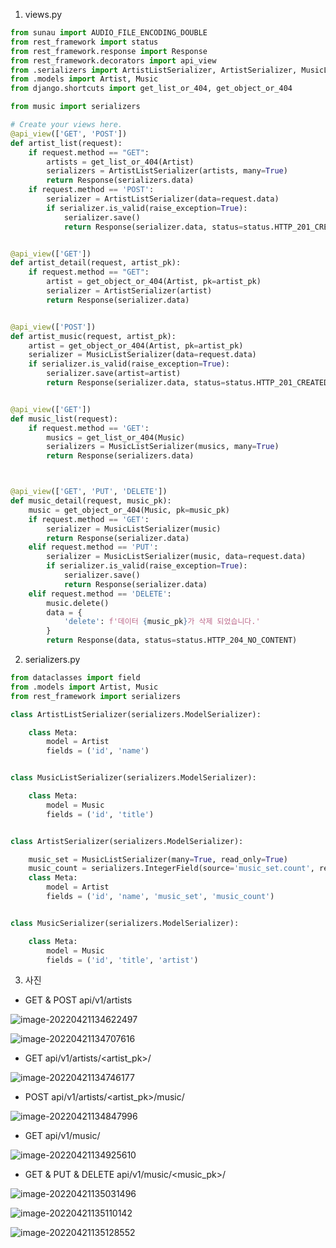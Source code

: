 1. views.py

```python
from sunau import AUDIO_FILE_ENCODING_DOUBLE
from rest_framework import status
from rest_framework.response import Response
from rest_framework.decorators import api_view
from .serializers import ArtistListSerializer, ArtistSerializer, MusicListSerializer
from .models import Artist, Music
from django.shortcuts import get_list_or_404, get_object_or_404

from music import serializers

# Create your views here.
@api_view(['GET', 'POST'])
def artist_list(request):
    if request.method == "GET":
        artists = get_list_or_404(Artist)
        serializers = ArtistListSerializer(artists, many=True)
        return Response(serializers.data)
    if request.method == 'POST':
        serializer = ArtistListSerializer(data=request.data)
        if serializer.is_valid(raise_exception=True):
            serializer.save()
            return Response(serializer.data, status=status.HTTP_201_CREATED)


@api_view(['GET'])
def artist_detail(request, artist_pk):
    if request.method == "GET":
        artist = get_object_or_404(Artist, pk=artist_pk)
        serializer = ArtistSerializer(artist)
        return Response(serializer.data)


@api_view(['POST'])
def artist_music(request, artist_pk):
    artist = get_object_or_404(Artist, pk=artist_pk)
    serializer = MusicListSerializer(data=request.data)
    if serializer.is_valid(raise_exception=True):
        serializer.save(artist=artist)
        return Response(serializer.data, status=status.HTTP_201_CREATED)


@api_view(['GET'])
def music_list(request):
    if request.method == 'GET':
        musics = get_list_or_404(Music)
        serializers = MusicListSerializer(musics, many=True)
        return Response(serializers.data)



@api_view(['GET', 'PUT', 'DELETE'])
def music_detail(request, music_pk):
    music = get_object_or_404(Music, pk=music_pk)
    if request.method == 'GET':
        serializer = MusicListSerializer(music)
        return Response(serializer.data)
    elif request.method == 'PUT':
        serializer = MusicListSerializer(music, data=request.data)
        if serializer.is_valid(raise_exception=True):
            serializer.save()
            return Response(serializer.data)
    elif request.method == 'DELETE':
        music.delete()
        data = {
            'delete': f'데이터 {music_pk}가 삭제 되었습니다.'
        }
        return Response(data, status=status.HTTP_204_NO_CONTENT)
```





2. serializers.py

```python
from dataclasses import field
from .models import Artist, Music
from rest_framework import serializers

class ArtistListSerializer(serializers.ModelSerializer):

    class Meta:
        model = Artist
        fields = ('id', 'name')


class MusicListSerializer(serializers.ModelSerializer):

    class Meta:
        model = Music
        fields = ('id', 'title')


class ArtistSerializer(serializers.ModelSerializer):

    music_set = MusicListSerializer(many=True, read_only=True)
    music_count = serializers.IntegerField(source='music_set.count', read_only=True)
    class Meta:
        model = Artist
        fields = ('id', 'name', 'music_set', 'music_count')


class MusicSerializer(serializers.ModelSerializer):

    class Meta:
        model = Music
        fields = ('id', 'title', 'artist')
```





3. 사진

- GET & POST api/v1/artists

![image-20220421134622497](workshop.assets/image-20220421134622497.png)

![image-20220421134707616](workshop.assets/image-20220421134707616.png)

- GET api/v1/artists/<artist_pk>/

![image-20220421134746177](workshop.assets/image-20220421134746177.png)

- POST api/v1/artists/<artist_pk>/music/

![image-20220421134847996](workshop.assets/image-20220421134847996.png)

- GET api/v1/music/

![image-20220421134925610](workshop.assets/image-20220421134925610.png)

- GET & PUT & DELETE api/v1/music/<music_pk>/

![image-20220421135031496](workshop.assets/image-20220421135031496.png)

![image-20220421135110142](workshop.assets/image-20220421135110142.png)

![image-20220421135128552](workshop.assets/image-20220421135128552.png)
